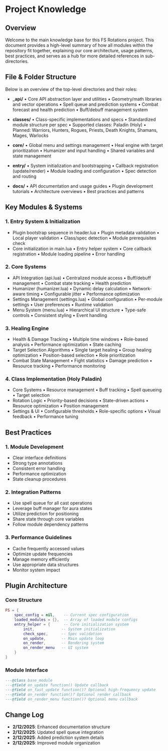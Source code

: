 # Project Knowledge

## Overview
Welcome to the main knowledge base for this FS Rotations project. This document provides a high-level summary of how all modules within the repository fit together, explaining our core architecture, usage patterns, best practices, and serves as a hub for more detailed references in sub-directories.

## File & Folder Structure
Below is an overview of the top-level directories and their roles:
- **_api/**
  • Core API abstraction layer and utilities
  • Geometry/math libraries and vector operations
  • Spell queue and prediction systems
  • Combat forecast and health prediction
  • Buff/debuff management system
  
- **classes/**
  • Class-specific implementations and specs
  • Standardized module structure per spec
  • Supported classes: Paladin (Holy)
  • Planned: Warriors, Hunters, Rogues, Priests, Death Knights, Shamans, Mages, Warlocks
  
- **core/**
  • Global menu and settings management
  • Heal engine with target prioritization
  • Humanizer and input handling
  • Shared variables and state management
  
- **entry/**
  • System initialization and bootstrapping
  • Callback registration (update/render)
  • Module loading and configuration
  • Spec detection and routing
  
- **docs/**
  • API documentation and usage guides
  • Plugin development tutorials
  • Architecture overviews
  • Best practices and patterns

## Key Modules & Systems

### 1. Entry System & Initialization
- Plugin bootstrap sequence in header.lua
  • Plugin metadata validation
  • Local player validation
  • Class/spec detection
  • Module prerequisites check
- Core initialization in main.lua
  • Entry helper system
  • Core callback registration
  • Module loading pipeline
  • Error handling

### 2. Core Systems
- API Integration (api.lua)
  • Centralized module access
  • Buff/debuff management
  • Combat state tracking
  • Health prediction
- Humanizer (humanizer.lua)
  • Dynamic delay calculation
  • Network-aware timing
  • Configurable jitter
  • Performance optimization
- Settings Management (settings.lua)
  • Global configuration
  • Per-module settings
  • User preferences
  • Runtime validation
- Menu System (menu.lua)
  • Hierarchical UI structure
  • Type-safe controls
  • Consistent styling
  • Event handling

### 3. Healing Engine
- Health & Damage Tracking
  • Multiple time windows
  • Role-based analysis
  • Performance optimization
  • State caching
- Target Selection Algorithms
  • Single target healing
  • Group healing optimization
  • Position-based selection
  • Role prioritization
- Combat State Management
  • Fight statistics
  • Damage prediction
  • Resource tracking
  • Performance monitoring

### 4. Class Implementation (Holy Paladin)
- Core Systems
  • Resource management
  • Buff tracking
  • Spell queueing
  • Target selection
- Rotation Logic
  • Priority-based decisions
  • State-driven actions
  • Resource optimization
  • Position management
- Settings & UI
  • Configurable thresholds
  • Role-specific options
  • Visual feedback
  • Performance tuning

## Best Practices

### 1. Module Development
- Clear interface definitions
- Strong type annotations
- Consistent error handling
- Performance optimization
- State cleanup procedures

### 2. Integration Patterns
- Use spell queue for all cast operations
- Leverage buff manager for aura states
- Utilize prediction for positioning
- Share state through core variables
- Follow module dependency patterns

### 3. Performance Guidelines
- Cache frequently accessed values
- Optimize update frequencies
- Manage memory efficiently
- Use appropriate data structures
- Monitor system impact

## Plugin Architecture

### Core Structure
```lua
FS = {
    spec_config = nil,    -- Current spec configuration
    loaded_modules = {},  -- Array of loaded module configs
    entry_helper = {      -- Core initialization system
        init,            -- System initialization
        check_spec,      -- Spec validation
        on_update,       -- Main update loop
        on_render,       -- Rendering system
        on_render_menu   -- UI system
    }
}
```

### Module Interface
```lua
---@class base_module
---@field on_update function() Update callback
---@field on_fast_update function()? Optional high-frequency update
---@field on_render function()? Optional render callback
---@field on_render_menu function()? Optional menu callback
```

## Change Log
- **2/12/2025**: Enhanced documentation structure
- **2/12/2025**: Updated spell queue integration
- **2/12/2025**: Added prediction system details
- **2/12/2025**: Improved module organization
